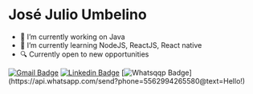 

  # José Julio Umbelino

- 🔭 I’m currently working on Java
- 🌱 I’m currently learning NodeJS, ReactJS, React native
- 🔍 Currently open to new opportunities

[![Gmail Badge](https://img.shields.io/badge/-Gmail-c14438?style=flat-square&logo=Gmail&logoColor=white&link=mailto:josejulioumbelino.dev@gmail.com)](mailto:josejulioumbelino.dev@gmail.com)
[![Linkedin Badge](https://img.shields.io/badge/-LinkedIn-blue?style=flat-square&logo=Linkedin&logoColor=white&link=https://www.linkedin.com/in/jos%C3%A9-julio-umbelino-57264b209/)](https://www.linkedin.com/in/jos%C3%A9-julio-umbelino-57264b209/)
[![Whatsqqp Badge](https://img.shields.io/badge/-Whatsapp-4CA143?style=flat-square&labelColor=4C143&logo=whatsapp@logoColor=white&link=https://api.whatsapp.com/send?phone=5562994265580text=Hello!)](https://api.whatsapp.com/send?phone=5562994265580@text=Hello!)
